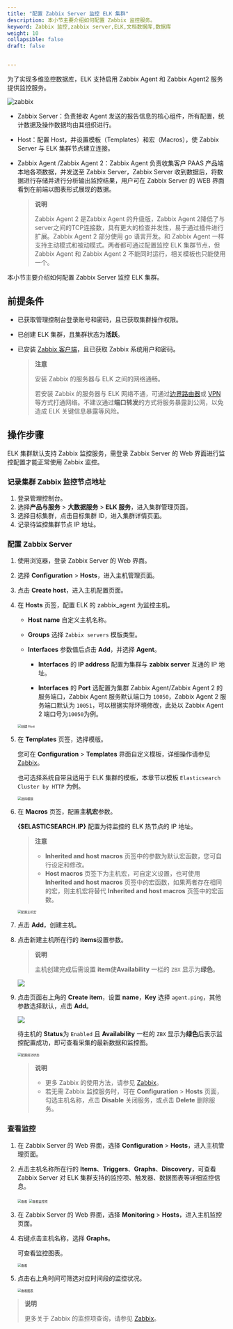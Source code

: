 ```yaml
---
title: "配置 Zabbix Server 监控 ELK 集群"
description: 本小节主要介绍如何配置 Zabbix 监控服务。 
keyword: Zabbix 监控,zabbix server,ELK,文档数据库,数据库
weight: 10
collapsible: false
draft: false


---
```


为了实现多维监控数据库，ELK 支持启用 Zabbix Agent 和 Zabbix Agent2 服务提供监控服务。

<img src="../../_images/zabbix_arh1.png" alt="zabbix" style="zoom:100%;" />

* Zabbix Server：负责接收 Agent 发送的报告信息的核心组件，所有配置，统计数据及操作数据均由其组织进行。

* Host：配置 Host，并设置模板（Templates）和宏（Macros），使 Zabbix Server 与 ELK 集群节点建立连接。

* Zabbix Agent /Zabbix Agent 2：Zabbix Agent 负责收集客户 PAAS 产品端本地各项数据，并发送至 Zabbix Server，Zabbix Server 收到数据后，将数据进行存储并进行分析输出监控结果，用户可在 Zabbix Server 的 WEB 界面看到在前端以图表形式展现的数据。 

  >**说明**
  >
  >Zabbix Agent 2 是Zabbix Agent 的升级版，Zabbix Agent 2降低了与server之间的TCP连接数，具有更大的检查并发性，易于通过插件进行扩展。Zabbix Agent 2 部分使用 go 语言开发。和 Zabbix Agent 一样支持主动模式和被动模式。两者都可通过配置监控 ELK 集群节点，但 Zabbix Agent 和 Zabbix Agent 2 不能同时运行，相关模板也只能使用一个。

本小节主要介绍如何配置 Zabbix Server 监控 ELK 集群。

## 前提条件

- 已获取管理控制台登录账号和密码，且已获取集群操作权限。

- 已创建 ELK 集群，且集群状态为**活跃**。

- 已安装 [Zabbix 客户端](https://www.zabbix.com/cn/download)，且已获取 Zabbix 系统用户和密码。

  > **注意**
  >
  > 安装 Zabbix 的服务器与 ELK 之间的网络通畅。
  >
  > 若安装 Zabbix 的服务器与 ELK 网络不通，可通过[边界路由器](/network/border_router/)或 [VPN](/network/vpc/manual/vpn/) 等方式打通网络。不建议通过**端口转发**的方式将服务暴露到公网，以免造成 ELK 关键信息暴露等风险。

## 操作步骤

ELK 集群默认支持 Zabbix 监控服务，需登录 Zabbix Server 的 Web 界面进行监控配置才能正常使用 Zabbix 监控。

###  记录集群 Zabbix 监控节点地址

1. 登录管理控制台。
2. 选择**产品与服务** > **大数据服务** > **ELK 服务**，进入集群管理页面。
3. 选择目标集群，点击目标集群 ID，进入集群详情页面。  
4. 记录待监控集群节点 IP 地址。

### 配置 Zabbix Server

1. 使用浏览器，登录 Zabbix Server 的 Web 界面。

2. 选择 **Configuration** > **Hosts**，进入主机管理页面。

3. 点击 **Create host**，进入主机配置页面。

4. 在 **Hosts** 页签，配置 ELK 的 zabbix_agent 为监控主机。

   * **Host name** 自定义主机名称。

   * **Groups** 选择 `Zabbix servers` 模版类型。
   * **Interfaces** 参数值后点击 **Add**，并选择 **Agent**。
     * **Interfaces** 的 **IP address** 配置为集群与 **zabbix server** 互通的 IP 地址。
     
     * **Interfaces** 的 **Port** 选配置为集群 Zabbix Agent/Zabbix Agent 2 的服务端口，Zabbix Agent 服务默认端口为 `10050`，Zabbix Agent 2 服务端口默认为 `10051`，可以根据实际环境修改，此处以 Zabbix Agent 2 端口号为`10050`为例。
   
   <img src="../../_images/zabbix_create_host1.png" alt="创建 Host" style="zoom:50%;" />
   
5. 在 **Templates** 页签，选择模版。

   您可在 **Configuration** > **Templates** 界面自定义模板，详细操作请参见 [Zabbix](https://www.zabbix.com/documentation/5.4/zh)。

   也可选择系统自带且适用于 ELK 集群的模板，本章节以模板 `Elasticsearch Cluster by HTTP` 为例。

   <img src="../../_images/zabbix_temp1.png" alt="选择模版" style="zoom:50%;" />

6. 在 **Macros** 页签，配置**主机宏**参数。

   **{$ELASTICSEARCH.IP}** 配置为待监控的 ELK 热节点的 IP 地址。

   >**注意**
   >
   >* **Inherited and host macros** 页签中的参数为默认宏函数，您可自行设定和修改。
   >* **Host macros** 页签下为主机宏，可自定义设置，也可使用 **Inherited and host macros** 页签中的宏函数，如果两者存在相同的宏，则主机宏将替代 **Inherited and host macros** 页签中的宏函数。

   <img src="../../_images/zabbix_modify_para1.png" alt="配置主机宏" style="zoom:50%;" />

7. 点击 **Add**，创建主机。

8. 点击新建主机所在行的 **items**设置参数。

   >**说明**
   >
   >主机创建完成后需设置 **item**使**Availability** 一栏的 `ZBX` 显示为**绿色**。

   <img src="../../_images/zabbix_config_items1.png" style="zoom:100%;" />

9. 点击页面右上角的 **Create item**，设置 **name**，**Key** 选择 `agent.ping`，其他参数选择默认，点击 **Add**。

   <img src="../../_images/zabbix_config_items2.png" style="zoom:100%;" />

   待主机的 **Status**为 `Enabled` 且 **Availability** 一栏的 `ZBX` 显示为**绿色**后表示监控配置成功，即可查看采集的最新数据和监控图。

   <img src="../../_images/zabbix_status.png" alt="配置成功状态" style="zoom:50%;" />

   > **说明**
   >
   > * 更多 Zabbix 的使用方法，请参见 [Zabbix](https://www.zabbix.com/documentation/5.4/zh)。
   > * 若无需 Zabbix 监控服务时，可在 **Configuration** > **Hosts** 页面，勾选主机名称，点击 **Disable** 关闭服务，或点击 **Delete** 删除服务。

### 查看监控

1. 在 Zabbix Server 的 Web 界面，选择 **Configuration** > **Hosts**，进入主机管理页面。

2. 点击主机名称所在行的 **Items**、**Triggers**、**Graphs**、**Discovery**，可查看 Zabbix Server 对 ELK 集群支持的监控项、触发器、数据图表等详细监控信息。

   <img src="../../_images/zabbix_items1.png" alt="查看" style="zoom:50%;" />

   <img src="../../_images/zabbix_items.png" alt="查看监控项" style="zoom:50%;" />

3. 在 Zabbix Server 的 Web 界面，选择 **Monitoring** > **Hosts**，进入主机监控页面。

4. 右键点击主机名称，选择 **Graphs**。

   可查看监控图表。

   <img src="../../_images/zabbix_graphs.png" alt="查看" style="zoom:50%;" />

5. 点击右上角时间可筛选对应时间段的监控状况。

   <img src="../../_images/zabbix_graphs_1.png" alt="查看图表" style="zoom:50%;" />

>**说明**
>
>更多关于 Zabbix 的监控项查询，请参见 [Zabbix](https://www.zabbix.com/documentation/5.4/zh)。